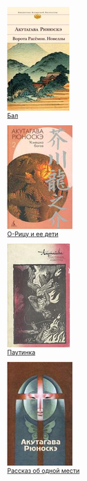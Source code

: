 ![](Бал.jpg)  
[Бал](Бал.txt)

![](О-Рицу%20и%20ее%20дети.jpg)  
[О-Рицу и ее дети](О-Рицу%20и%20ее%20дети.txt)

![](Паутинка.jpg)  
[Паутинка](Паутинка.txt)

![](Рассказ%20об%20одной%20мести.jpg)  
[Рассказ об одной мести](Рассказ%20об%20одной%20мести.txt)
